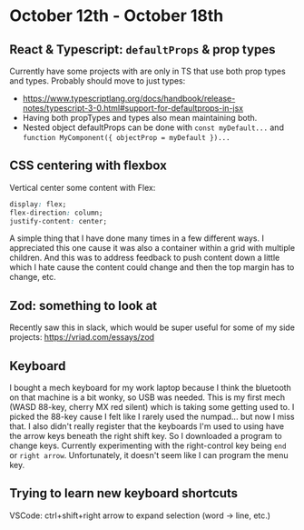 # October 12th - October 18th

## React & Typescript: `defaultProps` & prop types

Currently have some projects with are only in TS that use both prop types and types. Probably should move to just types:

- https://www.typescriptlang.org/docs/handbook/release-notes/typescript-3-0.html#support-for-defaultprops-in-jsx
- Having both propTypes and types also mean maintaining both.
- Nested object defaultProps can be done with `const myDefault...` and `function MyComponent({ objectProp = myDefault })...`

## CSS centering with flexbox

Vertical center some content with Flex:

```CSS
display: flex;
flex-direction: column;
justify-content: center;
```

A simple thing that I have done many times in a few different ways. I appreciated this one cause it was also a container within a grid with multiple children. And
this was to address feedback to push content down a little which I hate cause the content could change and then the top margin has to change, etc.

## Zod: something to look at

Recently saw this in slack, which would be super useful for some of my side projects: https://vriad.com/essays/zod

## Keyboard

I bought a mech keyboard for my work laptop because I think the bluetooth on that machine is a bit wonky, so USB was needed. This is my first mech (WASD 88-key, cherry MX red silent) which is taking some getting used to. I picked the 88-key cause I felt like I rarely used the numpad... but now I miss that. I also didn't really register that the keyboards I'm used to using have the arrow keys beneath the right shift key. So I downloaded a program to change keys. Currently experimenting with the right-control key being `end` or `right arrow`. Unfortunately, it doesn't seem like I can program the menu key.

## Trying to learn new keyboard shortcuts

VSCode: ctrl+shift+right arrow to expand selection (word -> line, etc.)
